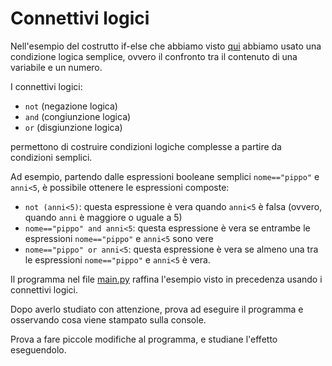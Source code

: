 # Connettivi logici

Nell'esempio del costrutto if-else che abbiamo visto [qui](../if-then-else/main.py) abbiamo usato una condizione logica semplice, ovvero il confronto tra il contenuto di una variabile e un numero.

I connettivi logici: 
* `not` (negazione logica) 
* `and` (congiunzione logica)
* `or` (disgiunzione logica)

permettono di costruire condizioni logiche complesse a partire da condizioni semplici.

Ad esempio, partendo dalle espressioni booleane semplici `nome=="pippo"` e `anni<5`, è possibile ottenere le espressioni composte:
* `not (anni<5)`: questa espressione è vera quando `anni<5` è falsa (ovvero, quando `anni` è maggiore o uguale a 5)
* `nome=="pippo" and anni<5`: questa espressione è vera se entrambe le espressioni `nome=="pippo"` e `anni<5` sono vere
* `nome=="pippo" or anni<5`: questa espressione è vera se almeno una tra le espressioni `nome=="pippo"` e `anni<5` è vera.

Il programma nel file [main.py](main.py) raffina l'esempio visto in precedenza usando i connettivi logici.

Dopo averlo studiato con attenzione, prova ad eseguire il programma e osservando cosa viene stampato sulla console. 

Prova a fare piccole modifiche al programma, e studiane l'effetto eseguendolo.
